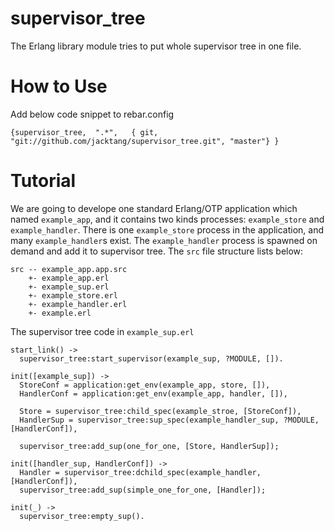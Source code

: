 # supervisor_tree

The Erlang library module tries to put whole supervisor tree in one file.

# How to Use

Add below code snippet to rebar.config
```
{supervisor_tree,  ".*",   { git, "git://github.com/jacktang/supervisor_tree.git", "master"} }
```

# Tutorial

We are going to develope one standard Erlang/OTP application which named `example_app`, and it contains two kinds processes: `example_store` and `example_handler`. There is one `example_store` process in the application, and many `example_handler`s exist. The `example_handler` process is spawned on demand and add it to supervisor tree. The `src` file structure lists below: 

```
src -- example_app.app.src
    +- example_app.erl
    +- example_sup.erl
    +- example_store.erl
    +- example_handler.erl
    +- example.erl
```

The supervisor tree code in `example_sup.erl`
```
start_link() ->
  supervisor_tree:start_supervisor(example_sup, ?MODULE, []).

init([example_sup]) ->
  StoreConf = application:get_env(example_app, store, []),
  HandlerConf = application:get_env(example_app, handler, []),
  
  Store = supervisor_tree:child_spec(example_stroe, [StoreConf]),
  HandlerSup = supervisor_tree:sup_spec(example_handler_sup, ?MODULE, [HandlerConf]),
  
  supervisor_tree:add_sup(one_for_one, [Store, HandlerSup]);
  
init([handler_sup, HandlerConf]) ->
  Handler = supervisor_tree:dchild_spec(example_handler, [HandlerConf]),
  supervisor_tree:add_sup(simple_one_for_one, [Handler]);

init(_) ->
  supervisor_tree:empty_sup().
```
